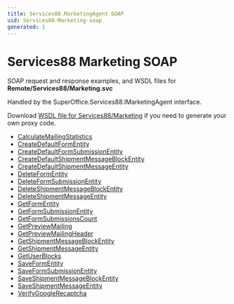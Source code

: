 ```yaml
---
title: Services88.MarketingAgent SOAP
uid: Services88-Marketing-soap
generated: 1
---
```


# Services88 Marketing SOAP

SOAP request and response examples, and WSDL files for **Remote/Services88/Marketing.svc**

Handled by the <see cref="T:SuperOffice.Services88.IMarketingAgent">SuperOffice.Services88.IMarketingAgent</see> interface.



Download [WSDL file for Services88/Marketing](../Services88-Marketing.md) if you need to generate your own proxy code.

* [CalculateMailingStatistics](CalculateMailingStatistics.md)
* [CreateDefaultFormEntity](CreateDefaultFormEntity.md)
* [CreateDefaultFormSubmissionEntity](CreateDefaultFormSubmissionEntity.md)
* [CreateDefaultShipmentMessageBlockEntity](CreateDefaultShipmentMessageBlockEntity.md)
* [CreateDefaultShipmentMessageEntity](CreateDefaultShipmentMessageEntity.md)
* [DeleteFormEntity](DeleteFormEntity.md)
* [DeleteFormSubmissionEntity](DeleteFormSubmissionEntity.md)
* [DeleteShipmentMessageBlockEntity](DeleteShipmentMessageBlockEntity.md)
* [DeleteShipmentMessageEntity](DeleteShipmentMessageEntity.md)
* [GetFormEntity](GetFormEntity.md)
* [GetFormSubmissionEntity](GetFormSubmissionEntity.md)
* [GetFormSubmissionsCount](GetFormSubmissionsCount.md)
* [GetPreviewMailing](GetPreviewMailing.md)
* [GetPreviewMailingHeader](GetPreviewMailingHeader.md)
* [GetShipmentMessageBlockEntity](GetShipmentMessageBlockEntity.md)
* [GetShipmentMessageEntity](GetShipmentMessageEntity.md)
* [GetUserBlocks](GetUserBlocks.md)
* [SaveFormEntity](SaveFormEntity.md)
* [SaveFormSubmissionEntity](SaveFormSubmissionEntity.md)
* [SaveShipmentMessageBlockEntity](SaveShipmentMessageBlockEntity.md)
* [SaveShipmentMessageEntity](SaveShipmentMessageEntity.md)
* [VerifyGoogleRecaptcha](VerifyGoogleRecaptcha.md)

